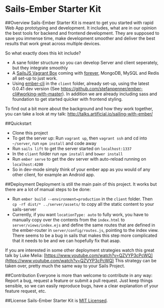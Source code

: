 # Sails-Ember Starter Kit

##Overview
Sails-Ember Starter Kit is meant to get you started with rapid Web App prototyping and development. It includes, what are in our opinion the best tools for backend and frontend development. They are supposed to save you immense time, make development smoother and deliver the best results that work great across multiple devices.

So what exactly does this kit include?

* A sane folder structure so you can develop Server and client seperately, but they integrate smoothly
* A [SailsJS Vagrant Box](https://github.com/Globegitter/vagrant-sailsjs) coming with [forever](https://github.com/nodejitsu/forever), MongoDB, MySQL and Redis all set-up to just work.
* Using [ember-cli](https://github.com/stefanpenner/ember-cli) in the `client` folder, already set-up, using the latest 0.0.41 dev version (See https://github.com/stefanpenner/ember-cli#working-with-master). In addition we are already including sass and foundation to get started quicker with frontend styling.

To find out a bit more about the background and how they work together, you can take a look at my talk:
[http://talks.artificial.io/sailing-with-ember/
](http://talks.artificial.io/sailing-with-ember/)

##Quickstart
* Clone this project
* To get the server up: Run `vagrant up`, then `vagrant ssh` and cd into `~/server`, run `npm install` and code away
* Run `sails lift` to get the server started on `localhost:1337`
* In the `client` folder run `npm install` and `bower install`
* Run `ember serve` to get the dev server with auto-reload running on `localhost:4200`
* So in dev-mode simply think of your ember app as you would of any other client, for example an Android app.


##Deployment
Deployment is still the main pain of this project. It works but there are a lot of manual steps to be done:

* Run `ember build --environment=production` in the `client` folder. Then ` cp -rf dist/* ../server/assets/` to copy all the static content to your sails-server
* Currently, if you want `locationType: auto` to fully work, you have to manually copy over the contents from the `index.html` to `server/views/index.ejs` and define the same routes that are defined in the ember-router in `server/config/routes.js`, pointing to the index view. There seems to be a bug in sails that makes this step more complicated that it needs to be and we can hopefully fix that asap.

If you are interested in some other deployment strategies watch this great talk by Luke Melia: [https://www.youtube.com/watch?v=QZVYP3cPcWQ](https://www.youtube.com/watch?v=QZVYP3cPcWQ)
This strategy can be taken over, pretty much the same way to your Sails Project.

##Contribution
Everyone is more than welcome to contribute in any way: Report a bug, request a feature or submit a pull request. Just keep things sensible, so we can easily reproduce bugs, have a clear explanation of your feature request, etc.

##License
Sails-Ember Starter Kit is [MIT Licensed](https://github.com/artificialio/sails-ember-starter-kit/blob/master/LICENSE.md).
